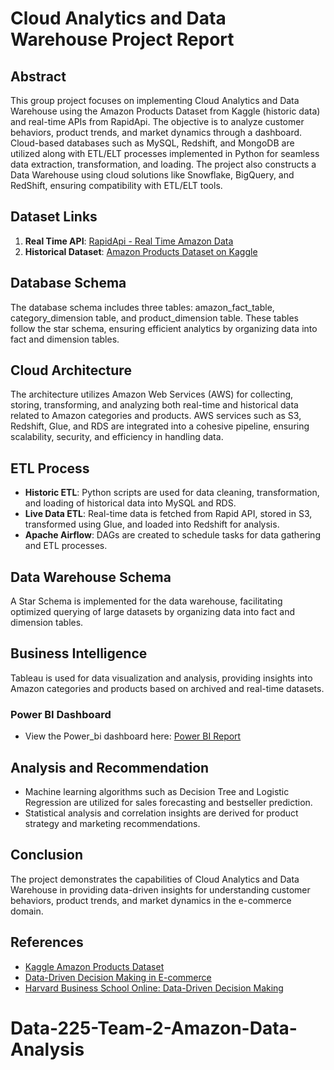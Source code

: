 # Cloud Analytics and Data Warehouse Project Report

## Abstract
This group project focuses on implementing Cloud Analytics and Data Warehouse using the Amazon Products Dataset from Kaggle (historic data) and real-time APIs from RapidApi. The objective is to analyze customer behaviors, product trends, and market dynamics through a dashboard. Cloud-based databases such as MySQL, Redshift, and MongoDB are utilized along with ETL/ELT processes implemented in Python for seamless data extraction, transformation, and loading. The project also constructs a Data Warehouse using cloud solutions like Snowflake, BigQuery, and RedShift, ensuring compatibility with ETL/ELT tools.

## Dataset Links
1. **Real Time API**: [RapidApi - Real Time Amazon Data](https://rapidapi.com/letscrape-6bRBa3QguO5/api/real-time-amazon-data/)
2. **Historical Dataset**: [Amazon Products Dataset on Kaggle](https://www.kaggle.com/datasets/asaniczka/amazon-products-dataset2023-1-4m-products)

## Database Schema
The database schema includes three tables: amazon_fact_table, category_dimension table, and product_dimension table. These tables follow the star schema, ensuring efficient analytics by organizing data into fact and dimension tables.

## Cloud Architecture
The architecture utilizes Amazon Web Services (AWS) for collecting, storing, transforming, and analyzing both real-time and historical data related to Amazon categories and products. AWS services such as S3, Redshift, Glue, and RDS are integrated into a cohesive pipeline, ensuring scalability, security, and efficiency in handling data.

## ETL Process
- **Historic ETL**: Python scripts are used for data cleaning, transformation, and loading of historical data into MySQL and RDS.
- **Live Data ETL**: Real-time data is fetched from Rapid API, stored in S3, transformed using Glue, and loaded into Redshift for analysis.
- **Apache Airflow**: DAGs are created to schedule tasks for data gathering and ETL processes.

## Data Warehouse Schema
A Star Schema is implemented for the data warehouse, facilitating optimized querying of large datasets by organizing data into fact and dimension tables.

## Business Intelligence
Tableau is used for data visualization and analysis, providing insights into Amazon categories and products based on archived and real-time datasets.

### Power BI Dashboard
- View the Power_bi dashboard here: [Power BI Report](https://app.powerbi.com/view?r=eyJrIjoiMjg0ZTc3MTYtNmNkZi00Mjk5LTg0YjMtOGY5MzMzZjA5YTc0IiwidCI6Ijk4NGJiNWVmLTEyMmItNDU0NC05NzVkLTRhOWFjYTVhNGNjOCIsImMiOjZ9)

## Analysis and Recommendation
- Machine learning algorithms such as Decision Tree and Logistic Regression are utilized for sales forecasting and bestseller prediction.
- Statistical analysis and correlation insights are derived for product strategy and marketing recommendations.

## Conclusion
The project demonstrates the capabilities of Cloud Analytics and Data Warehouse in providing data-driven insights for understanding customer behaviors, product trends, and market dynamics in the e-commerce domain.

## References
- [Kaggle Amazon Products Dataset](https://www.kaggle.com/datasets/asaniczka/amazon-products-dataset-2023-1-4m-products/data)
- [Data-Driven Decision Making in E-commerce](https://www.easternenterprise.com/wp-content/uploads/2023/05/Data-Driven-Decision-Making-in-Ecommerce-Leveraging-Analytics-for-Growth.pdf)
- [Harvard Business School Online: Data-Driven Decision Making](https://online.hbs.edu/blog/post/data-driven-decision-making)
# Data-225-Team-2-Amazon-Data-Analysis
